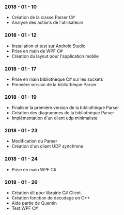 
### 2018 - 01 - 10

- Création de la classe Parser C#
- Analyse des actions de l'utilisateurs

### 2018 - 01 - 12

- Installation et test sur Android Studio
- Prise en main de WPF C#
- Création du layout pour l'application mobile

### 2018 - 01 - 17

- Prise en main bibliothèque C# sur les sockets
- Première version de la bibliothèque Parser

### 2018 - 01 - 19

- Finaliser la première version de la bibliothèque Parser
- Création des diagrammes de la bibliothèque Parser
- Implémentation d'un client udp minimaliste

### 2018 - 01 - 23

- Modification du Parser
- Création d'un client UDP synchrone

### 2018 - 01 - 24

- Prise en main WPF C#

### 2018 - 01 - 26

- Création dll pour librairie C# Client
- Création fonction de decodage en C++
- Aide partie de Quentin
- Test WPF C#

